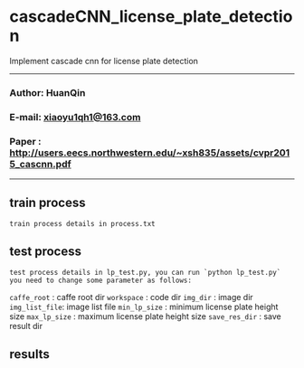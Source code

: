 cascadeCNN_license_plate_detection
======================================
Implement cascade cnn for license plate detection
****
### Author: HuanQin
### E-mail: xiaoyu1qh1@163.com
### Paper : http://users.eecs.northwestern.edu/~xsh835/assets/cvpr2015_cascnn.pdf
****

train process
------
    train process details in process.txt

test process
------
    test process details in lp_test.py, you can run `python lp_test.py`
    you need to change some parameter as follows:
`caffe_root` : caffe root dir
`workspace`  : code dir
    `img_dir`    : image dir
    `img_list_file`: image list file
    `min_lp_size`  : minimum license plate height size
    `max_lp_size`  : maximum license plate height size
    `save_res_dir` : save result dir

results
------



